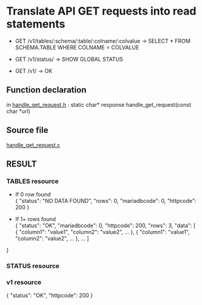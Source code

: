 # Translate API GET requests into read statements  
  
* GET /v1/tables/:schema/:table/:colname/:colvalue → SELECT * FROM SCHEMA.TABLE WHERE COLNAME = COLVALUE

* GET /v1/status/                                  → SHOW GLOBAL STATUS
  
* GET /v1/                                         → OK

## Function declaration

in [handle_get_request.h]() : static char* response handle_get_request(const char *url)  

## Source file

[handle_get_request.c]()

## RESULT  

### TABLES resource

* If 0 row found  
{
  "status": "NO DATA FOUND",
  "rows": 0,
  "mariadbcode": 0,
  "httpcode": 200
}

* If 1+ rows found  
{
  "status": "OK",
  "mariadbcode": 0,
  "httpcode": 200,
  "rows": 3,
  "data": [
    {
      "column1": "value1",
      "column2": "value2",
      ...
    },
    {
      "column1": "value1",
      "column2": "value2",
      ...
    },
    ...
  ]

}
### STATUS resource

### v1 resource
{
  "status": "OK",
  "httpcode": 200
}
